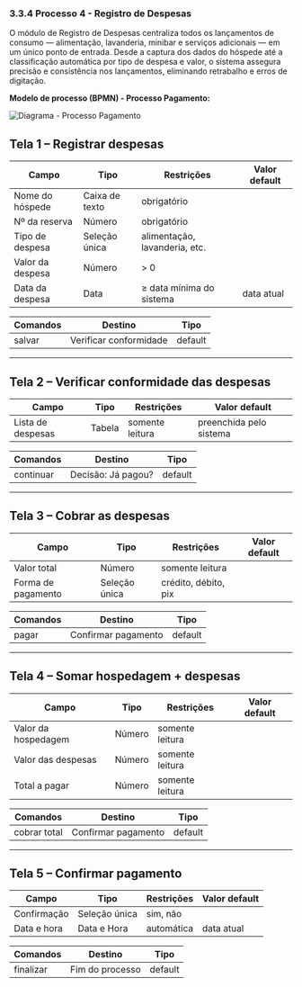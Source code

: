 ### 3.3.4 Processo 4 - Registro de Despesas

O módulo de Registro de Despesas centraliza todos os lançamentos de consumo — alimentação, lavanderia, minibar e serviços adicionais — em um único ponto de entrada. Desde a captura dos dados do hóspede até a classificação automática por tipo de despesa e valor, o sistema assegura precisão e consistência nos lançamentos, eliminando retrabalho e erros de digitação.

**Modelo de processo (BPMN) - Processo Pagamento:**

![Diagrama - Processo Pagamento](<../images/Diagrama processo 4 - processo de pagamento>)

## Tela 1 – Registrar despesas

| **Campo**          | **Tipo**         | **Restrições**                         | **Valor default** |
|--------------------|------------------|----------------------------------------|-------------------|
| Nome do hóspede    | Caixa de texto   | obrigatório                            |                   |
| Nº da reserva      | Número           | obrigatório                            |                   |
| Tipo de despesa    | Seleção única    | alimentação, lavanderia, etc.          |                   |
| Valor da despesa   | Número           | > 0                                    |                   |
| Data da despesa    | Data             | ≥ data mínima do sistema               | data atual        |

| **Comandos** | **Destino**                   | **Tipo** |
|--------------|-------------------------------|----------|
| salvar       | Verificar conformidade        | default  |

---

## Tela 2 – Verificar conformidade das despesas

| **Campo**         | **Tipo**   | **Restrições**   | **Valor default**          |
|-------------------|------------|------------------|----------------------------|
| Lista de despesas | Tabela     | somente leitura  | preenchida pelo sistema    |

| **Comandos** | **Destino**    | **Tipo** |
|--------------|----------------|----------|
| continuar    | Decisão: Já pagou? | default  |

---

## Tela 3 – Cobrar as despesas

| **Campo**            | **Tipo**         | **Restrições**    | **Valor default** |
|----------------------|------------------|-------------------|-------------------|
| Valor total          | Número           | somente leitura   |                   |
| Forma de pagamento   | Seleção única    | crédito, débito, pix |                |

| **Comandos** | **Destino**          | **Tipo** |
|--------------|----------------------|----------|
| pagar        | Confirmar pagamento  | default  |

---

## Tela 4 – Somar hospedagem + despesas

| **Campo**             | **Tipo**   | **Restrições**   | **Valor default** |
|-----------------------|------------|------------------|-------------------|
| Valor da hospedagem   | Número     | somente leitura  |                   |
| Valor das despesas    | Número     | somente leitura  |                   |
| Total a pagar         | Número     | somente leitura  |                   |

| **Comandos**   | **Destino**          | **Tipo** |
|----------------|----------------------|----------|
| cobrar total   | Confirmar pagamento  | default  |

---

## Tela 5 – Confirmar pagamento

| **Campo**        | **Tipo**         | **Restrições**       | **Valor default** |
|------------------|------------------|----------------------|-------------------|
| Confirmação      | Seleção única    | sim, não             |                   |
| Data e hora      | Data e Hora      | automática            | data atual        |

| **Comandos** | **Destino**          | **Tipo** |
|--------------|----------------------|----------|
| finalizar    | Fim do processo      | default  |

